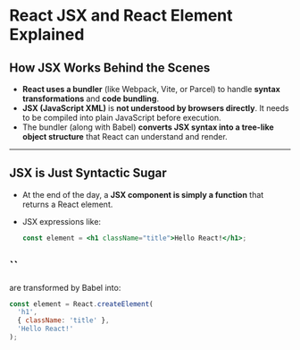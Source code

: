 # React JSX and React Element Explained

## How JSX Works Behind the Scenes

- **React uses a bundler** (like Webpack, Vite, or Parcel) to handle **syntax transformations** and **code bundling**.
- **JSX (JavaScript XML)** is **not understood by browsers directly**. It needs to be compiled into plain JavaScript before execution.
- The bundler (along with Babel) **converts JSX syntax into a tree-like object structure** that React can understand and render.

---

## JSX is Just Syntactic Sugar

- At the end of the day, a **JSX component is simply a function** that returns a React element.
- JSX expressions like:

  ```jsx
  const element = <h1 className="title">Hello React!</h1>;
 ``
---

are transformed by Babel into:

```javascript
const element = React.createElement(
  'h1',
  { className: 'title' },
  'Hello React!'
);
```
